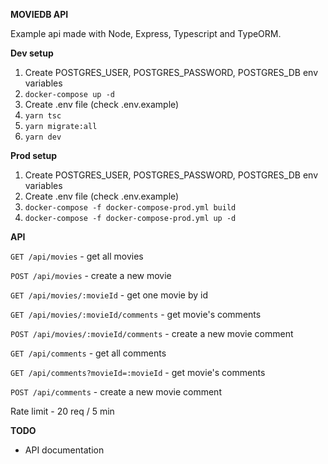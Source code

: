**MOVIEDB API**

Example api made with Node, Express, Typescript and TypeORM.

**Dev setup**
1. Create POSTGRES_USER, POSTGRES_PASSWORD, POSTGRES_DB env variables
2. `docker-compose up -d`
3. Create .env file (check .env.example)
4. `yarn tsc`
5. `yarn migrate:all`
6. `yarn dev`

**Prod setup**
1. Create POSTGRES_USER, POSTGRES_PASSWORD, POSTGRES_DB env variables
2. Create .env file (check .env.example)
3. `docker-compose -f docker-compose-prod.yml build`
4. `docker-compose -f docker-compose-prod.yml up -d`

**API**

`GET /api/movies` - get all movies

`POST /api/movies` - create a new movie

`GET /api/movies/:movieId` - get one movie by id

`GET /api/movies/:movieId/comments` - get movie's comments

`POST /api/movies/:movieId/comments` - create a new movie comment

`GET /api/comments` - get all comments

`GET /api/comments?movieId=:movieId` - get movie's comments 

`POST /api/comments` - create a new movie comment

Rate limit - 20 req / 5 min

**TODO**
- API documentation
